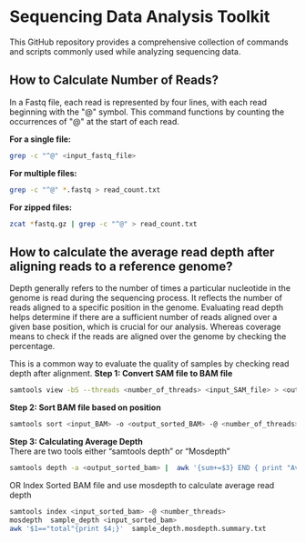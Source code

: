 # Sequencing Data Analysis Toolkit

This GitHub repository provides a comprehensive collection of commands and scripts commonly used while analyzing sequencing data.

## How to Calculate Number of Reads?

In a Fastq file, each read is represented by four lines, with each read beginning with the "@" symbol. This command functions by counting the occurrences of "@" at the start of each read.

**For a single file:**
```bash
grep -c "^@" <input_fastq_file>
```
**For multiple files:**
```bash
grep -c "^@" *.fastq > read_count.txt
```
**For zipped files:**
```bash
zcat *fastq.gz | grep -c "^@" > read_count.txt
```
## How to calculate the average read depth after aligning reads to a reference genome?
Depth generally refers to the number of times a particular nucleotide in the genome is read during the sequencing process. It reflects the number of reads aligned to a specific position in the genome. Evaluating read depth helps determine if there are a sufficient number of reads aligned over a given base position, which is crucial for our analysis. Whereas coverage means to check if the reads are aligned over the genome by checking the percentage.

This is a common way to evaluate the quality of samples by checking read depth after alignment.
**Step 1: Convert SAM file to BAM file**
```bash
samtools view -bS --threads <number_of_threads> <input_SAM_file> > <output_bam_file>
```
**Step 2: Sort BAM file based on position** 
```bash
samtools sort <input_BAM> -o <output_sorted_BAM> -@ <number_of_threads>
```
**Step 3: Calculating Average Depth**  
There are two tools either “samtools depth” or “Mosdepth”
```bash
samtools depth -a <output_sorted_bam> |  awk '{sum+=$3} END { print "Average = ",sum/NR}'
```
OR 
Index Sorted BAM file and use mosdepth to calculate average read depth
```bash
samtools index <input_sorted_bam> -@ <number_threads>
mosdepth  sample_depth <input_sorted_bam>
awk '$1=="total"{print $4;}'  sample_depth.mosdepth.summary.txt
```
